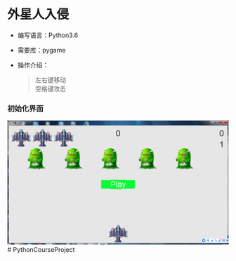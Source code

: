 外星人入侵
========
* 编写语言：Python3.6
* 需要库：pygame
* 操作介绍：

	>左右键移动<br>
	>空格键攻击

<h3>初始化界面</h3>
<img src = "img/load.png" alt = "load">#   P y t h o n C o u r s e P r o j e c t 
 
 